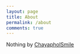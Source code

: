 ```yaml
---
layout: page
title: About
permalink: /about
comments: true
---
```


Nothing
by [ChayapholSmile](https://github.com/chayapholsmile)

